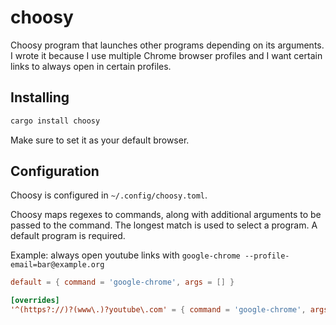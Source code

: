 # choosy
Choosy program that launches other programs depending on its arguments.
I wrote it because I use multiple Chrome browser profiles and I want certain links to always open in certain profiles.

## Installing
```sh
cargo install choosy
```
Make sure to set it as your default browser.

## Configuration
Choosy is configured in `~/.config/choosy.toml`.

Choosy maps regexes to commands, along with additional arguments to be passed to the command.
The longest match is used to select a program.
A default program is required.

Example: always open youtube links with `google-chrome --profile-email=bar@example.org`
```toml
default = { command = 'google-chrome', args = [] }

[overrides]
'^(https?://)?(www\.)?youtube\.com' = { command = 'google-chrome', args = ['--profile-email=bar@example.org'] }
```
